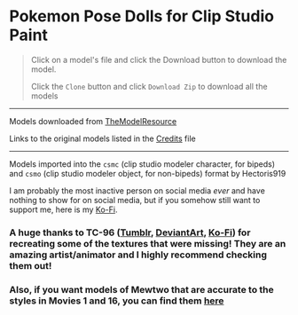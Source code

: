 Pokemon Pose Dolls for Clip Studio Paint
===
> Click on a model's file and click the Download button to download the model.
> 
> Click the `Clone` button and click `Download Zip` to download all the models
---

Models downloaded from [TheModelResource](https://www.models-resource.com/)

Links to the original models listed in the [Credits](https://github.com/Hectoris919/CSP-Pokemon-Models/blob/main/Pokemon%20XY/Credits.md) file

---

Models imported into the `csmc` (clip studio modeler character, for bipeds) and `csmo` (clip studio modeler object, for non-bipeds) format by Hectoris919

I am probably the most inactive person on social media _ever_ and have nothing to show for on social media, but if you somehow still want to support me, here is my [Ko-Fi](https://ko-fi.com/thatlazyartist58126).
 
### A huge thanks to TC-96 ([Tumblr](https://xxtc-96xx.tumblr.com/), [DeviantArt](https://www.deviantart.com/tc-96), [Ko-Fi](https://ko-fi.com/tckofi)) for recreating some of the textures that were missing! They are an amazing artist/animator and I highly recommend checking them out!

### Also, if you want models of Mewtwo that are accurate to the styles in Movies 1 and 16, you can find them [here](https://github.com/Hectoris919/Movie-Accurate-Mewtwo)
